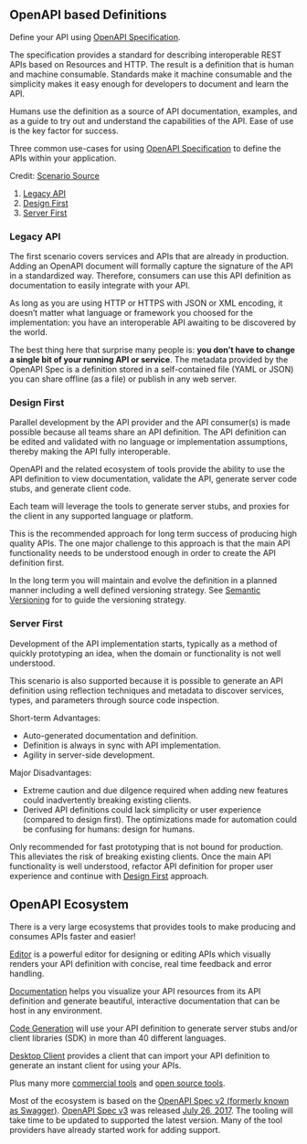 ## OpenAPI based Definitions

Define your API using [OpenAPI Specification](https://github.com/OAI/OpenAPI-Specification).

The specification provides a standard for describing interoperable REST APIs based on Resources
and HTTP. The result is a definition that is human and machine consumable. Standards make it
machine consumable and the simplicity makes it easy enough for developers to document and
learn the API.

Humans use the definition as a source of API documentation, examples, and as a guide to try out
and understand the capabilities of the API. Ease of use is the key factor for success.

Three common use-cases for using [OpenAPI Specification](https://github.com/OAI/OpenAPI-Specification) to define the APIs within your application.

Credit: [Scenario Source](https://www.openapis.org/blog/2017/09/26/three-common-scenarios-for-leveraging-the-openapi-specification)

1. [Legacy API](#legacy-api)
2. [Design First](#design-first)
3. [Server First](#server-first)


### Legacy API

The first scenario covers services and APIs that are already in production. Adding an OpenAPI
document will formally capture the signature of the API in a standardized way. Therefore, consumers
can use this API definition as documentation to easily integrate with your API.

As long as you are using HTTP or HTTPS with JSON or XML encoding, it doesn’t matter what language
or framework you choosed for the implementation: you have an interoperable API awaiting to be
discovered by the world.

The best thing here that surprise many people is: **you don’t have to change a single bit of your
running API or service**. The metadata provided by the OpenAPI Spec is a definition stored in a
self-contained file (YAML or JSON) you can share offline (as a file) or publish in any web server.


### Design First

Parallel development by the API provider and the API consumer(s) is made possible because all teams
share an API definition. The API definition can be edited and validated with no language or
implementation assumptions, thereby making the API fully interoperable.

OpenAPI and the related ecosystem of tools provide the ability to use the API definition to view
documentation, validate the API, generate server code stubs, and generate client code.

Each team will leverage the tools to generate server stubs, and proxies for the client in any
supported language or platform.

This is the recommended approach for long term success of producing high quality APIs. The one major
challenge to this approach is that the main API functionality needs to be understood enough in order
to create the API definition first.

In the long term you will maintain and evolve the definition in a planned manner including a well
defined versioning strategy. See [Semantic Versioning](http://semver.org/) for to guide the versioning strategy.


### Server First

Development of the API implementation starts, typically as a method of quickly prototyping an idea,
when the domain or functionality is not well understood.

This scenario is also supported because it is possible to generate an API definition using reflection
techniques and metadata to discover services, types, and parameters through source code inspection.

Short-term Advantages:

- Auto-generated documentation and definition.
- Definition is always in sync with API implementation.
- Agility in server-side development.


Major Disadvantages:

- Extreme caution and due dilgence required when adding new features could inadvertently breaking existing clients.
- Derived API definitions could lack simplicity or user experience (compared to design first). The optimizations made for automation could be confusing for humans: design for humans.


Only recommended for fast prototyping that is not bound for production. This alleviates the risk of
breaking existing clients. Once the main API functionality is well understood, refactor API definition
for proper user experience and continue with [Design First](#design-first) approach.


## OpenAPI Ecosystem

There is a very large ecosystems that provides tools to make producing and consumes APIs faster and easier!

[Editor](http://editor.swagger.io/) is a powerful editor for designing or editing APIs which visually
renders your API definition with concise, real time feedback and error handling.

[Documentation](https://swagger.io/swagger-ui/) helps you visualize your API resources from its
API definition and generate beautiful, interactive documentation that can be host in any environment.

[Code Generation](https://github.com/swagger-api/swagger-codegen) will use your API definition
to generate server stubs and/or client libraries (SDK) in more than 40 different languages.

[Desktop Client](https://www.getpostman.com/) provides a client that can import your API definition
to generate an instant client for using your APIs.

Plus many more [commercial tools](https://swagger.io/commercial-tools/) and [open source tools](https://swagger.io/open-source-integrations/).

Most of the ecosystem is based on the [OpenAPI Spec v2 (formerly known as Swagger)](https://github.com/OAI/OpenAPI-Specification/blob/master/versions/2.0.md).
[OpenAPI Spec v3](https://github.com/OAI/OpenAPI-Specification/blob/master/versions/3.0.0.md) was released [July 26, 2017](https://www.openapis.org/blog/2017/07/26/the-oai-announces-the-openapi-specification-3-0-0). The tooling will take time to be updated
to supported the latest version. Many of the tool providers have already started work for adding support.

